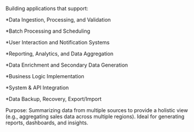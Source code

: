 Building applications that support:

*Data Ingestion, Processing, and Validation

*Batch Processing and Scheduling

*User Interaction and Notification Systems

*Reporting, Analytics, and Data Aggregation

*Data Enrichment and Secondary Data Generation

*Business Logic Implementation

*System & API Integration

*Data Backup, Recovery, Export/Import


Purpose:
Summarizing data from multiple sources to provide a holistic view (e.g., aggregating sales data across multiple regions).
Ideal for generating reports, dashboards, and insights.
